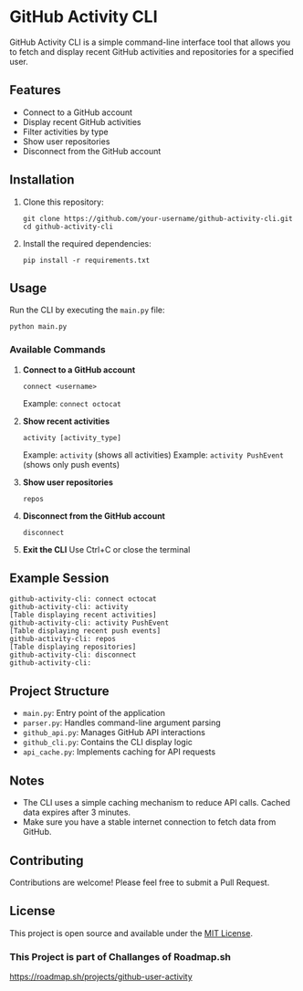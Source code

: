 # GitHub Activity CLI

GitHub Activity CLI is a simple command-line interface tool that allows you to fetch and display recent GitHub activities and repositories for a specified user.

## Features

- Connect to a GitHub account
- Display recent GitHub activities
- Filter activities by type
- Show user repositories
- Disconnect from the GitHub account

## Installation

1. Clone this repository:
   ```
   git clone https://github.com/your-username/github-activity-cli.git
   cd github-activity-cli
   ```

2. Install the required dependencies:
   ```
   pip install -r requirements.txt
   ```

## Usage

Run the CLI by executing the `main.py` file:

```
python main.py
```

### Available Commands

1. **Connect to a GitHub account**
   ```
   connect <username>
   ```
   Example: `connect octocat`

2. **Show recent activities**
   ```
   activity [activity_type]
   ```
   Example: `activity` (shows all activities)
   Example: `activity PushEvent` (shows only push events)

3. **Show user repositories**
   ```
   repos
   ```

4. **Disconnect from the GitHub account**
   ```
   disconnect
   ```

5. **Exit the CLI**
   Use Ctrl+C or close the terminal

## Example Session

```
github-activity-cli: connect octocat
github-activity-cli: activity
[Table displaying recent activities]
github-activity-cli: activity PushEvent
[Table displaying recent push events]
github-activity-cli: repos
[Table displaying repositories]
github-activity-cli: disconnect
github-activity-cli: 
```

## Project Structure

- `main.py`: Entry point of the application
- `parser.py`: Handles command-line argument parsing
- `github_api.py`: Manages GitHub API interactions
- `github_cli.py`: Contains the CLI display logic
- `api_cache.py`: Implements caching for API requests

## Notes

- The CLI uses a simple caching mechanism to reduce API calls. Cached data expires after 3 minutes.
- Make sure you have a stable internet connection to fetch data from GitHub.

## Contributing

Contributions are welcome! Please feel free to submit a Pull Request.

## License

This project is open source and available under the [MIT License](LICENSE).

### This Project is part of Challanges of Roadmap.sh
https://roadmap.sh/projects/github-user-activity
